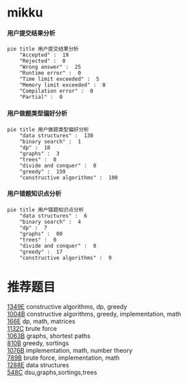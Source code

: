 # mikku

<!-- tabs:start -->



#### **用户提交结果分析**

```mermaid
pie title 用户提交结果分析
    "Accepted" :  19
    "Rejected" :  0
    "Wrong answer" :  25
    "Runtime error" :  0
    "Time limit exceeded" :  5
    "Memory limit exceeded" :  0
    "Compilation error" :  0
    "Partial" :  0
```

#### **用户做题类型偏好分析**

```mermaid
pie title 用户做题类型偏好分析
    "data structures" :  130
    "binary search" :  1
    "dp" :  18
    "graphs" :  3
    "trees" :  0
    "divide and conquer" :  0
    "greedy" :  159
    "constructive algorithms" :  100
```
#### **用户错题知识点分析**

```mermaid
pie title 用户错题知识点分析
    "data structures" :  6
    "binary search" :  4
    "dp" :  7
    "graphs" :  00
    "trees" :  0
    "divide and conquer" :  0
    "greedy" :  17
    "constructive algorithms" :  9
```



<!-- tabs:end -->
# 推荐题目
[1349E](https://codeforces.com/contest/1349/problem/E)		constructive algorithms,
                        dp,
                        greedy		  
[1004B](https://codeforces.com/contest/1004/problem/B)		constructive algorithms,
                        greedy,
                        implementation,
                        math		  
[166E](https://codeforces.com/contest/166/problem/E)		dp,
                        math,
                        matrices		  
[1132C](https://codeforces.com/contest/1132/problem/C)		brute force		  
[1063B](https://codeforces.com/contest/1063/problem/B)		graphs,
                        shortest paths		  
[810B](https://codeforces.com/contest/810/problem/B)		greedy,
                        sortings		  
[1076B](https://codeforces.com/contest/1076/problem/B)		implementation,
                        math,
                        number theory		  
[789B](https://codeforces.com/contest/789/problem/B)		brute force,
                        implementation,
                        math		  
[1288E](https://codeforces.com/contest/1288/problem/E)		data structures		  
[548C](https://codeforces.com/contest/548/problem/C)		dsu,graphs,sortings,trees		  
